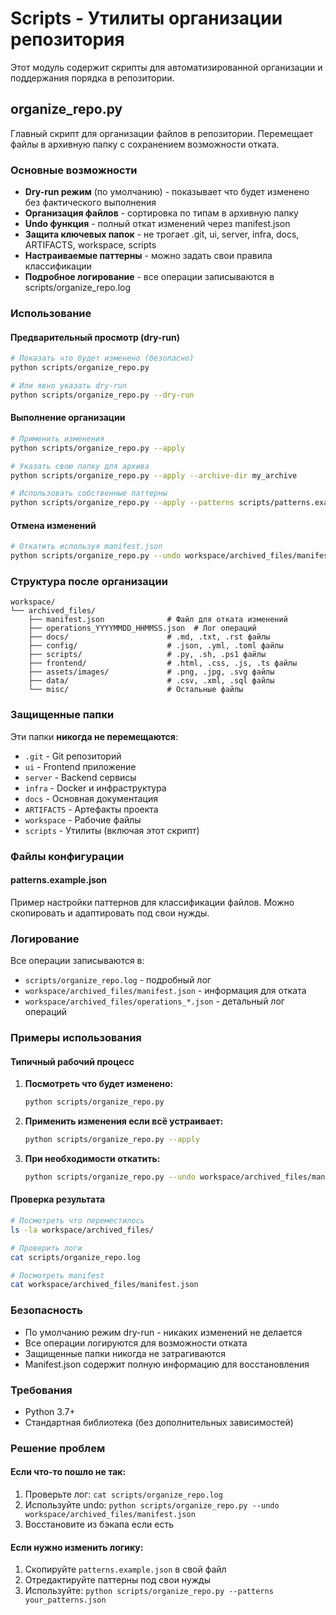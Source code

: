 # Scripts - Утилиты организации репозитория

Этот модуль содержит скрипты для автоматизированной организации и поддержания порядка в репозитории.

## organize_repo.py

Главный скрипт для организации файлов в репозитории. Перемещает файлы в архивную папку с сохранением возможности отката.

### Основные возможности

- **Dry-run режим** (по умолчанию) - показывает что будет изменено без фактического выполнения
- **Организация файлов** - сортировка по типам в архивную папку
- **Undo функция** - полный откат изменений через manifest.json
- **Защита ключевых папок** - не трогает .git, ui, server, infra, docs, ARTIFACTS, workspace, scripts
- **Настраиваемые паттерны** - можно задать свои правила классификации
- **Подробное логирование** - все операции записываются в scripts/organize_repo.log

### Использование

#### Предварительный просмотр (dry-run)
```bash
# Показать что будет изменено (безопасно)
python scripts/organize_repo.py

# Или явно указать dry-run
python scripts/organize_repo.py --dry-run
```

#### Выполнение организации
```bash
# Применить изменения
python scripts/organize_repo.py --apply

# Указать свою папку для архива
python scripts/organize_repo.py --apply --archive-dir my_archive

# Использовать собственные паттерны
python scripts/organize_repo.py --apply --patterns scripts/patterns.example.json
```

#### Отмена изменений
```bash
# Откатить используя manifest.json
python scripts/organize_repo.py --undo workspace/archived_files/manifest.json
```

### Структура после организации

```
workspace/
└── archived_files/
    ├── manifest.json              # Файл для отката изменений
    ├── operations_YYYYMMDD_HHMMSS.json  # Лог операций
    ├── docs/                      # .md, .txt, .rst файлы
    ├── config/                    # .json, .yml, .toml файлы
    ├── scripts/                   # .py, .sh, .ps1 файлы
    ├── frontend/                  # .html, .css, .js, .ts файлы
    ├── assets/images/             # .png, .jpg, .svg файлы
    ├── data/                      # .csv, .xml, .sql файлы
    └── misc/                      # Остальные файлы
```

### Защищенные папки

Эти папки **никогда не перемещаются**:
- `.git` - Git репозиторий
- `ui` - Frontend приложение
- `server` - Backend сервисы
- `infra` - Docker и инфраструктура
- `docs` - Основная документация
- `ARTIFACTS` - Артефакты проекта
- `workspace` - Рабочие файлы
- `scripts` - Утилиты (включая этот скрипт)

### Файлы конфигурации

#### patterns.example.json
Пример настройки паттернов для классификации файлов. Можно скопировать и адаптировать под свои нужды.

### Логирование

Все операции записываются в:
- `scripts/organize_repo.log` - подробный лог
- `workspace/archived_files/manifest.json` - информация для отката
- `workspace/archived_files/operations_*.json` - детальный лог операций

### Примеры использования

#### Типичный рабочий процесс

1. **Посмотреть что будет изменено:**
   ```bash
   python scripts/organize_repo.py
   ```

2. **Применить изменения если всё устраивает:**
   ```bash
   python scripts/organize_repo.py --apply
   ```

3. **При необходимости откатить:**
   ```bash
   python scripts/organize_repo.py --undo workspace/archived_files/manifest.json
   ```

#### Проверка результата
```bash
# Посмотреть что переместилось
ls -la workspace/archived_files/

# Проверить логи
cat scripts/organize_repo.log

# Посмотреть manifest
cat workspace/archived_files/manifest.json
```

### Безопасность

- По умолчанию режим dry-run - никаких изменений не делается
- Все операции логируются для возможности отката
- Защищенные папки никогда не затрагиваются
- Manifest.json содержит полную информацию для восстановления

### Требования

- Python 3.7+
- Стандартная библиотека (без дополнительных зависимостей)

### Решение проблем

#### Если что-то пошло не так:
1. Проверьте лог: `cat scripts/organize_repo.log`
2. Используйте undo: `python scripts/organize_repo.py --undo workspace/archived_files/manifest.json`
3. Восстановите из бэкапа если есть

#### Если нужно изменить логику:
1. Скопируйте `patterns.example.json` в свой файл
2. Отредактируйте паттерны под свои нужды
3. Используйте: `python scripts/organize_repo.py --patterns your_patterns.json`
